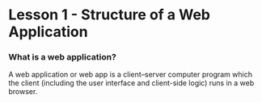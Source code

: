 # Lesson 1 - Structure of a Web Application
### What is a web application? 
A web application or web app is a client–server computer program which the client (including the user interface and client-side logic) runs in a web browser.
